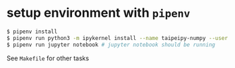 # setup environment with `pipenv`

```bash
$ pipenv install
$ pipenv run python3 -m ipykernel install --name taipeipy-numpy --user
$ pipenv run jupyter notebook # jupyter notebook should be running
```

See `Makefile` for other tasks